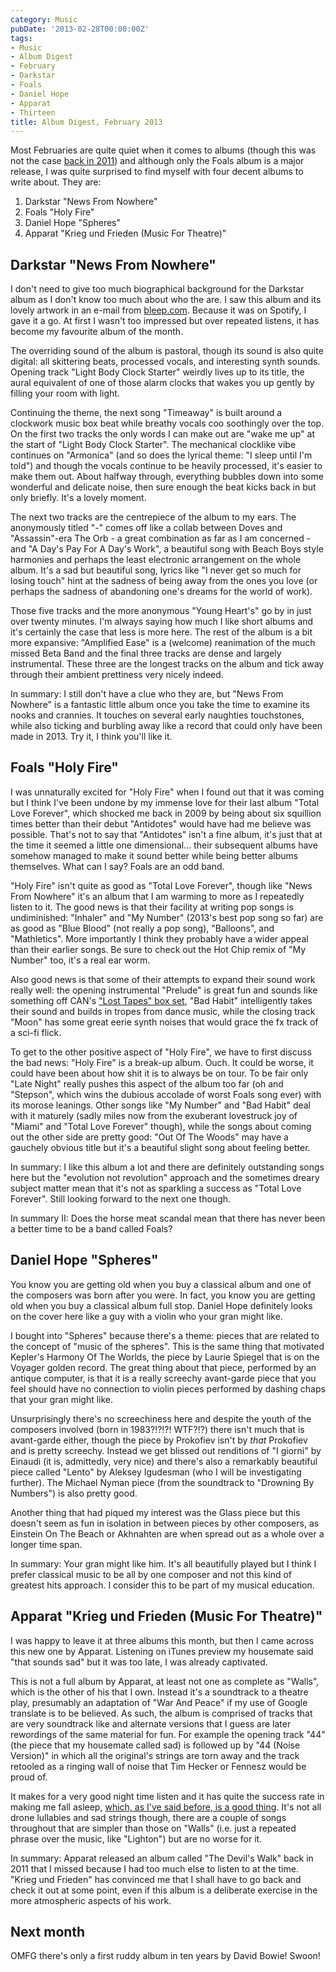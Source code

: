 ```yaml
---
category: Music
pubDate: '2013-02-28T00:00:00Z'
tags:
- Music
- Album Digest
- February
- Darkstar
- Foals
- Daniel Hope
- Apparat
- Thirteen
title: Album Digest, February 2013
---
```

Most Februaries are quite quiet when it comes to albums (though this was not the case [back in 2011](album-digest-february-2011)) and although only the Foals album is a major release, I was quite surprised to find myself with four decent albums to write about. They are:

1. Darkstar "News From Nowhere"
2. Foals "Holy Fire"
3. Daniel Hope "Spheres"
4. Apparat "Krieg und Frieden (Music For Theatre)"

## Darkstar "News From Nowhere"

I don't need to give too much biographical background for the Darkstar album as I don't know too much about who the are. I saw this album and its lovely artwork in an e-mail from [bleep.com](http://www.bleep.com/). Because it was on Spotify, I gave it a go. At first I wasn't too impressed but over repeated listens, it has become my favourite album of the month.

The overriding sound of the album is pastoral, though its sound is also quite digital: all skittering beats, processed vocals, and interesting synth sounds. Opening track "Light Body Clock Starter" weirdly lives up to its title, the aural equivalent of one of those alarm clocks that wakes you up gently by filling your room with light.

Continuing the theme, the next song "Timeaway" is built around a clockwork music box beat while breathy vocals coo soothingly over the top. On the first two tracks the only words I can make out are "wake me up" at the start of "Light Body Clock Starter". The mechanical clocklike vibe continues on "Armonica" (and so does the lyrical theme: "I sleep until I'm told") and though the vocals continue to be heavily processed, it's easier to make them out. About halfway through, everything bubbles down into some wonderful and delicate noise, then sure enough the beat kicks back in but only briefly. It's a lovely moment.

The next two tracks are the centrepiece of the album to my ears. The anonymously titled "-" comes off like a collab between Doves and "Assassin"-era The Orb - a great combination as far as I am concerned - and "A Day's Pay For A Day's Work", a beautiful song with Beach Boys style harmonies and perhaps the least electronic arrangement on the whole album. It's a sad but beautiful song, lyrics like "I never get so much for losing touch" hint at the sadness of being away from the ones you love (or perhaps the sadness of abandoning one's dreams for the world of work).

Those five tracks and the more anonymous "Young Heart's" go by in just over twenty minutes. I'm always saying how much I like short albums and it's certainly the case that less is more here. The rest of the album is a bit more expansive: "Amplified Ease" is a (welcome) reanimation of the much missed Beta Band and the final three tracks are dense and largely instrumental. These three are the longest tracks on the album and tick away through their ambient prettiness very nicely indeed.

In summary: I still don't have a clue who they are, but "News From Nowhere" is a fantastic little album once you take the time to examine its nooks and crannies. It touches on several early naughties touchstones, while also ticking and burbling away like a record that could only have been made in 2013. Try it, I think you'll like it.

## Foals "Holy Fire"

I was unnaturally excited for "Holy Fire" when I found out that it was coming but I think I've been undone by my immense love for their last album "Total Love Forever", which shocked me back in 2009 by being about six squillion times better than their debut "Antidotes" would have had me believe was possible. That's not to say that "Antidotes" isn't a fine album, it's just that at the time it seemed a little one dimensional… their subsequent albums have somehow managed to make it sound better while being better albums themselves. What can I say? Foals are an odd band.

"Holy Fire" isn't quite as good as "Total Love Forever", though like "News From Nowhere" it's an album that I am warming to more as I repeatedly listen to it. The good news is that their facility at writing pop songs is undiminished: "Inhaler" and "My Number" (2013's best pop song so far) are as good as "Blue Blood" (not really a pop song), "Balloons", and "Mathletics". More importantly I think they probably have a wider appeal than their earlier songs. Be sure to check out the Hot Chip remix of "My Number" too, it's a real ear worm.

Also good news is that some of their attempts to expand their sound work really well: the opening instrumental "Prelude" is great fun and sounds like something off CAN's ["Lost Tapes" box set](can-the-lost-tapes), "Bad Habit" intelligently takes their sound and builds in tropes from dance music, while the closing track "Moon" has some great eerie synth noises that would grace the fx track of a sci-fi flick.

To get to the other positive aspect of "Holy Fire", we have to first discuss the bad news:  "Holy Fire" is a break-up album. Ouch. It could be worse, it could have been about how shit it is to always be on tour. To be fair only "Late Night" really pushes this aspect of the album too far (oh and "Stepson", which wins the dubious accolade of worst Foals song ever) with its morose leanings. Other songs like "My Number" and "Bad Habit" deal with it maturely (sadly miles now from the exuberant lovestruck joy of "Miami" and "Total Love Forever" though), while the songs about coming out the other side are pretty good: "Out Of The Woods" may have a gauchely obvious title but it's a beautiful slight song about feeling better.

In summary: I like this album a lot and there are definitely outstanding songs here but the "evolution not revolution" approach and the sometimes dreary subject matter mean that it's not as sparkling a success as "Total Love Forever". Still looking forward to the next one though.

In summary II: Does the horse meat scandal mean that there has never been a better time to be a band called Foals?

## Daniel Hope "Spheres"

You know you are getting old when you buy a classical album and one of the composers was born after you were. In fact, you know you are getting old when you buy a classical album full stop. Daniel Hope definitely looks on the cover here like a guy with a violin who your gran might like.

I bought into "Spheres" because there's a theme: pieces that are related to the concept of "music of the spheres". This is the same thing that motivated Kepler's Harmony Of The Worlds, the piece by Laurie Spiegel that is on the Voyager golden record. The great thing about that piece, performed by an antique computer, is that it is a really screechy avant-garde piece that you feel should have no connection to violin pieces performed by dashing chaps that your gran might like.

Unsurprisingly there's no screechiness here and despite the youth of the composers involved (born in 1983?!?!?! WTF?!?) there isn't much that is avant-garde either, though the piece by Prokofiev isn't by _that_ Prokofiev and is pretty screechy. Instead we get blissed out renditions of "I giorni" by Einaudi (it is, admittedly, very nice) and there's also a remarkably beautiful piece called "Lento" by Aleksey Igudesman (who I will be investigating further). The Michael Nyman piece (from the soundtrack to "Drowning By Numbers") is also pretty good.

Another thing that had piqued my interest was the Glass piece but this doesn't seem as fun in isolation in between pieces by other composers, as Einstein On The Beach or Akhnahten are when spread out as a whole over a longer time span.

In summary: Your gran might like him. It's all beautifully played but I think I prefer classical music to be all by one composer and not this kind of greatest hits approach. I consider this to be part of my musical education.

## Apparat "Krieg und Frieden (Music For Theatre)"

I was happy to leave it at three albums this month, but then I came across this new one by Apparat. Listening on iTunes preview my housemate said "that sounds sad" but it was too late, I was already captivated.

This is not a full album by Apparat, at least not one as complete as "Walls", which is the other of his that I own. Instead it's a soundtrack to a theatre play, presumably an adaptation of "War And Peace" if my use of Google translate is to be believed. As such, the album is comprised of tracks that are very soundtrack like and alternate versions that I guess are later rewordings of the same material for fun. For example the opening track "44" (the piece that my housemate called sad) is followed up by "44 (Noise Version)" in which all the original's strings are torn away and the track retooled as a ringing wall of noise that Tim Hecker or Fennesz would be proud of.

It makes for a very good night time listen and it has quite the success rate in making me fall asleep, [which, as I've said before, is a good thing](uc21). It's not all drone lullabies and sad strings though, there are a couple of songs throughout that are simpler than those on "Walls" (i.e. just a repeated phrase over the music, like "Lighton") but are no worse for it.

In summary: Apparat released an album called "The Devil's Walk" back in 2011 that I missed because I had too much else to listen to at the time. "Krieg und Frieden" has convinced me that I shall have to go back and check it out at some point, even if this album is a deliberate exercise in the more atmospheric aspects of his work.

## Next month

OMFG there's only a first ruddy album in ten years by David Bowie! Swoon!